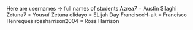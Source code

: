 Here are usernames -> full names of students
Azrea7 = Austin Silaghi 
Zetuna7 = Yousuf Zetuna
elidayo = ELijah Day
FranciscoH-alt = Francisco Henreques
rossharrison2004 = Ross Harrison
